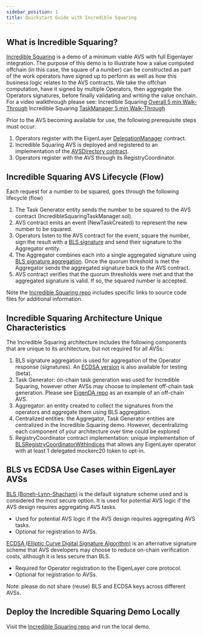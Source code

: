 ```yaml
---
sidebar_position: 1
title: Quickstart Guide with Incredible Squaring
---
```


## What is Incredible Squaring?

[Incredible Squaring](https://github.com/Layr-Labs/incredible-squaring-avs) is a demo of a minimum viable AVS with full Eigenlayer integration. The purpose of this demo is to illustrate how a value computed offchain (in this case, the square of a number) can be constructed as part of the work operators have signed up to perform as well as how this business logic relates to the AVS contracts. We take the offchan computation, have it signed by multiple Operators, then aggregate the Operators signatures, before finally validating and writing the value onchain. For a video walkthrough please see:
Incredible Squaring [Overall 5 min Walk-Through](https://www.loom.com/share/50314b3ec0f34e2ba386d45724602d76?sid=cf176400-fdbb-4bdc-8563-22a68414985d)
Incredible Squaring [TaskManager 5 min Walk-Through](https://www.loom.com/share/5f3f2a447bc54ffa9d37d203c32088de?sid=0f5c2c07-82c5-4640-bc6f-6e4327bb3d81)


Prior to the AVS becoming available for use, the following prerequisite steps must occur:
1. Operators register with the EigenLayer [DelegationManager](https://github.com/Layr-Labs/eigenlayer-middleware/blob/6a7a38593f466b1fefd2b575fb0d4f96520a946d/src/ServiceManagerBase.sol#L24) contract.
2. Incredible Squaring AVS is deployed and registered to an implementation of the [AVSDirectory contract](https://github.com/Layr-Labs/eigenlayer-middleware/blob/6a7a38593f466b1fefd2b575fb0d4f96520a946d/src/ServiceManagerBase.sol#L24).
2. Operators register with the AVS through its RegistryCoordinator.



## Incredible Squaring AVS Lifecycle (Flow)

Each request for a number to be squared, goes through the following lifecycle (flow)
1. The Task Generator entity sends the number to be squared to the AVS contract (IncredibleSquaringTaskManager.sol).
1. AVS contract emits an event (NewTaskCreated) to represent the new number to be squared.
1. Operators listen to the AVS contract for the event, square the number, sign the result with a [BLS signature](https://eth2book.info/capella/part2/building_blocks/signatures/) and send their signature to the Aggregator entity.
1. The Aggregator combines each into a single aggregated signature using [BLS signature aggregation](https://eth2book.info/capella/part2/building_blocks/signatures/#aggregation). Once the quorum threshold is met the Aggregator sends the aggregated signature back to the AVS contract.
1. AVS contract verifies that the quorum thresholds were met and that the aggregated signature is valid. If so, the squared number is accepted.

Note the [Incredible Squaring repo](https://github.com/Layr-Labs/incredible-squaring-avs) includes specific links to source code files for additional information.


## Incredible Squaring Architecture Unique Characteristics

The Incredible Squaring architecture includes the following components that are unique to its architecture, but not required for all AVSs:
1. BLS signature aggregation is used for aggregation of the Operator response (signatures). An [ECDSA version](https://github.com/Layr-Labs/incredible-squaring-avs/pull/20) is also available for testing (beta).
1. Task Generator: on-chain task generation was used for Incredible Squaring, however other AVSs may choose to implement off-chain task generation. Please see [EigenDA repo](https://github.com/Layr-Labs/eigenda?tab=readme-ov-file#overview) as an example of an off-chain AVS.
1. Aggregator: an entity created to collect the signatures from the operators and aggregate them using BLS aggregation.
1. Centralized entities: the Aggregator, Task Generator entities are centralized in the Incredible Squaring demo. However, decentralizing each component of your architecture over time could be explored
1. RegistryCoordinator contract implementation: unique implementation of [BLSRegistryCoordinatorWithIndices](https://github.com/Layr-Labs/eigenlayer-middleware/blob/master/src/BLSRegistryCoordinatorWithIndices.sol) that allows any EigenLayer operator with at least 1 delegated mockerc20 token to opt-in.




## BLS vs ECDSA Use Cases within EigenLayer AVSs


[BLS (Boneh-Lynn-Shacham)](https://en.wikipedia.org/wiki/BLS_digital_signature) is the default signature scheme used and is considered the most secure option. It is used for potential AVS logic if the AVS design requires aggregating AVS tasks.
- Used for potential AVS logic if the AVS design requires aggregating AVS tasks.
- Optional for registration to AVSs.

[ECDSA (Elliptic Curve Digital Signature Algorithm)](https://en.wikipedia.org/wiki/Elliptic_Curve_Digital_Signature_Algorithm) is an alternative signature scheme that AVS developers may choose to reduce on-chain verification costs, although it is less secure than BLS.
- Required for Operator registration to the EigenLayer core protocol.
- Optional for registration to AVSs.

Note: please do not share (reuse) BLS and ECDSA keys across different AVSs.



## Deploy the Incredible Squaring Demo Locally

Visit the [Incredible Squaring repo](https://github.com/Layr-Labs/incredible-squaring-avs?tab=readme-ov-file#incredible-squaring-avs) and run the local demo.